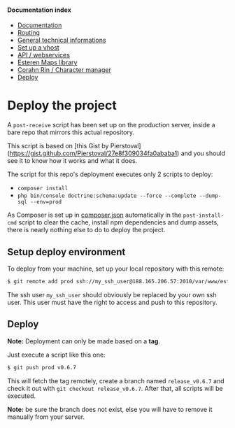 
#### Documentation index

* [Documentation](../README.md)
* [Routing](routing.md)
* [General technical informations](technical.md)
* [Set up a vhost](vhosts.md)
* [API / webservices](api.md)
* [Esteren Maps library](maps.md)
* [Corahn Rin / Character manager](character_manager.md)
* [Deploy](deploy.md)

# Deploy the project

A `post-receive` script has been set up on the production server, inside a bare
repo that mirrors this actual repository.

This script is based on [this Gist by Pierstoval]
(https://gist.github.com/Pierstoval/27e8f309034fa0ababa1) and you should see it
to know how it works and what it does.

The script for this repo's deployment executes only 2 scripts to deploy:

* `composer install`
* `php bin/console doctrine:schema:update --force --complete --dump-sql --env=prod`

As Composer is set up in [composer.json](../composer.json) automatically in the
`post-install-cmd` script to clear the cache, install npm dependencies and dump
assets, there is nearly nothing else to do to deploy the project.

## Setup deploy environment

To deploy from your machine, set up your local repository with this remote:

```bash
$ git remote add prod ssh://my_ssh_user@188.165.206.57:2010/var/www/esteren.org/portal_repo
```

The ssh user `my_ssh_user` should obviously be replaced by your own ssh user.
This user must have the right to access and push to this repository.

## Deploy

**Note:** Deployment can only be made based on a **tag**.

Just execute a script like this one:

```bash
$ git push prod v0.6.7
```

This will fetch the tag remotely, create a branch named `release_v0.6.7` and
check it out with `git checkout release_v0.6.7`.
After that, all scripts will be executed.

**Note:** be sure the branch does not exist, else you will have to remove it
manually from your server.
